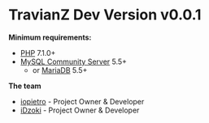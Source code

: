 TravianZ Dev Version **v0.0.1**
======

**Minimum requirements:**
* [PHP](http://php.net/) 7.1.0+
* [MySQL Community Server](https://dev.mysql.com/downloads/mysql/) 5.5+
  * or [MariaDB](https://downloads.mariadb.org/) 5.5+
 
**The team**
* [iopietro](https://github.com/iopietro) - Project Owner & Developer
* [iDzoki](https://github.com/iDzoki) - Project Owner & Developer
